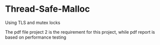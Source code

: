 # Thread-Safe-Malloc
Using TLS and mutex locks 

The pdf file project 2 is the requirement for this project, while pdf report is based on performance testing 
